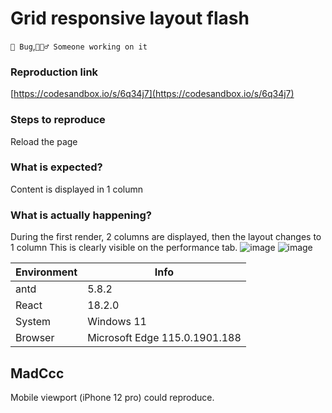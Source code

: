 # Grid responsive layout flash

`🐛 Bug`,`👷🏻‍♂️ Someone working on it`

### Reproduction link

[https://codesandbox.io/s/6q34j7](https://codesandbox.io/s/6q34j7)

### Steps to reproduce

Reload the page

### What is expected?

Content is displayed in 1 column

### What is actually happening?

During the first render, 2 columns are displayed, then the layout changes to 1 column
This is clearly visible on the performance tab.
![image](https://github.com/ant-design/ant-design/assets/23439079/4f686776-5033-41ec-b04c-73ca1afbcf8f)
![image](https://github.com/ant-design/ant-design/assets/23439079/6ac2f786-b434-44cd-89b8-211aea5bc200)

| Environment | Info                          |
| ----------- | ----------------------------- |
| antd        | 5.8.2                         |
| React       | 18.2.0                        |
| System      | Windows 11                    |
| Browser     | Microsoft Edge 115.0.1901.188 |

<!-- generated by ant-design-issue-helper. DO NOT REMOVE -->

## MadCcc

Mobile viewport (iPhone 12 pro) could reproduce.
